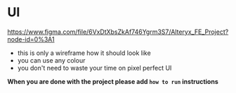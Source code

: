 # UI
https://www.figma.com/file/6VxDtXbsZkAf746Ygrm3S7/Alteryx_FE_Project?node-id=0%3A1
* this is only a wireframe how it should look like
* you can use any colour
* you don't need to waste your time on pixel perfect UI

**When you are done with the project please add `how to run` instructions**
